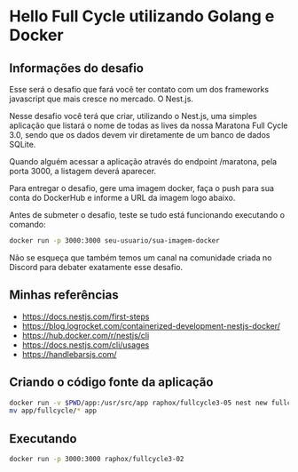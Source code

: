 # Hello Full Cycle utilizando Golang e Docker

## Informações do desafio

Esse será o desafio que fará você ter contato com um dos frameworks javascript que mais cresce no mercado. O Nest.js.

Nesse desafio você terá que criar, utilizando o Nest.js, uma simples aplicação que listará o nome de todas as lives da nossa Maratona Full Cycle 3.0, sendo que os dados devem vir diretamente de um banco de dados SQLite.

Quando alguém acessar a aplicação através do endpoint /maratona, pela porta 3000, a listagem deverá aparecer.

Para entregar o desafio, gere uma imagem docker, faça o push para sua conta do DockerHub e informe a URL da imagem logo abaixo.

Antes de submeter o desafio, teste se tudo está funcionando executando o comando:

```bash
docker run -p 3000:3000 seu-usuario/sua-imagem-docker
```

Não se esqueça que também temos um canal na comunidade criada no Discord para debater exatamente esse desafio.

## Minhas referências

* https://docs.nestjs.com/first-steps
* https://blog.logrocket.com/containerized-development-nestjs-docker/
* https://hub.docker.com/r/nestjs/cli
* https://docs.nestjs.com/cli/usages
* https://handlebarsjs.com/

## Criando o código fonte da aplicação

```bash
docker run -v $PWD/app:/usr/src/app raphox/fullcycle3-05 nest new fullcycle -gs
mv app/fullcycle/* app
```

## Executando

```bash
docker run -p 3000:3000 raphox/fullcycle3-02
```

